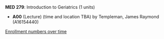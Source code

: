 **MED 279**: Introduction to Geriatrics (1 units)

- **A00** (Lecture) (time and location TBA) by Templeman, James Raymond (A16154440)

[Enrollment numbers over time](./MED279.tsv)
